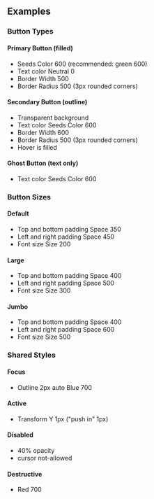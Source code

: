 ## Examples

### Button Types

#### Primary Button (filled)
 - Seeds Color 600 (recommended: green 600)
 - Text color Neutral 0
 - Border Width 500
 - Border Radius 500 (3px rounded corners)

#### Secondary Button (outline)
 - Transparent background
 - Text color Seeds Color 600
 - Border Width 600
 - Border Radius 500 (3px rounded corners)
 - Hover is filled

#### Ghost Button (text only)
- Text color Seeds Color 600

### Button Sizes

#### Default
 - Top and bottom padding  Space 350
 - Left and right padding Space 450
 - Font size Size 200

#### Large
 - Top and bottom padding  Space 400
 - Left and right padding Space 500
 - Font size Size 300

#### Jumbo
 - Top and bottom padding  Space 400
 - Left and right padding Space 600
 - Font size Size 500

### Shared Styles

#### Focus
 - Outline 2px auto Blue 700

#### Active
- Transform Y 1px ("push in" 1px)

#### Disabled
- 40% opacity
- cursor not-allowed

#### Destructive
- Red 700
